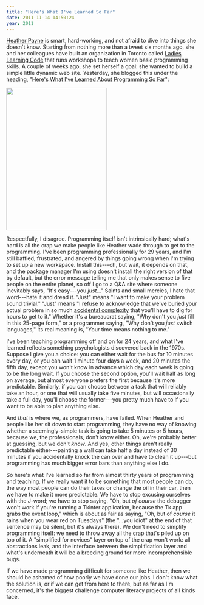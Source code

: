 ```yaml
---
title: "Here's What I've Learned So Far"
date: 2011-11-14 14:50:24
year: 2011
---
```

<a href="http://heatherpayne.ca/">Heather Payne</a> is smart, hard-working, and not afraid to dive into things she doesn't know. Starting from nothing more than a tweet six months ago, she and her colleagues have built an organization in Toronto called <a href="http://ladieslearningcode.com/">Ladies Learning Code</a> that runs workshops to teach women basic programming skills. A couple of weeks ago, she set herself a goal: she wanted to build a simple little dynamic web site. Yesterday, she blogged this under the heading, "<a href="http://heatherpayne.ca/heres-what-ive-learned-about-programming-so-far">Here's What I've Learned About Programming So Far</a>":

<img title="l" src="{{'/files/2011/11/l.jpg' | relative_url}}" alt="" width="265" height="374" />

Respectfully, I disagree. Programming itself isn't intrinsically hard; what's hard is all the crap we make people like Heather wade through to get to the programming. I've been programming professionally for 29 years, and I'm still baffled, frustrated, and angered by things going wrong when I'm trying to set up a new workspace. Install this---oh, but wait, it depends on that, and the package manager I'm using doesn't install the right version of that by default, but the error message telling me that only makes sense to five people on the entire planet, so off I go to a Q&amp;A site where someone inevitably says, "It's easy---you <em>just</em>..." Saints and small mercies, I hate that word---hate it and dread it. "Just" means "I want to make your problem sound trivial." "Just" means "I refuse to acknowledge that we've buried your actual problem in so much <a href="http://en.wikipedia.org/wiki/Accidental_complexity">accidental complexity</a> that you'll have to dig for hours to get to it." Whether it's a bureaucrat saying, "Why don't you <em>just</em> fill in this 25-page form," or a programmer saying, "Why don't you <em>just</em> switch languages," its real meaning is, "Your time means nothing to me."

I've been teaching programming off and on for 24 years, and what I've learned reflects something psychologists discovered back in the 1970s. Suppose I give you a choice: you can either wait for the bus for 10 minutes every day, or you can wait 1 minute four days a week, and 20 minutes the fifth day, except you won't know in advance which day each week is going to be the long wait.  If you choose the second option, you'll wait half as long on average, but almost everyone prefers the first because it's more predictable. Similarly, if you can choose between a task that will reliably take an hour, or one that will usually take five minutes, but will occasionally take a full day, you'll choose the former---you pretty much have to if you want to be able to plan anything else.

And <em>that</em> is where we, as programmers, have failed. When Heather and people like her sit down to start programming, they have no way of knowing whether a seemingly-simple task is going to take 5 minutes or 5 hours, because we, the professionals, don't know either. Oh, we're probably better at guessing, but we don't <em>know</em>. And yes, other things aren't really predictable either---painting a wall can take half a day instead of 30 minutes if you accidentally knock the can over and have to clean it up---but programming has much bigger error bars than anything else I do.

So here's what I've learned so far from almost thirty years of programming and teaching. If we really want it to be something that most people can do, the way most people can do their taxes or change the oil in their car, then we have to make it more predictable. We have to stop excusing ourselves with the J-word; we have to stop saying, "Oh, but <em>of course</em> the debugger won't work if you're running a Tkinter application, because the Tk app grabs the event loop," which is about as fair as saying, "Oh, but of <em>course</em> it rains when you wear red on Tuesdays" (the "...you idiot" at the end of that sentence may be silent, but it's always there). We don't need to simplify programming itself: we need to throw away all the <a href="http://ygamretuta.me/2011/05/27/install-pil-in-ubuntu-natty-python27-virtualen/">crap</a> that's piled up on top of it. A "simplified for novices" layer on top of the crap won't work: all abstractions leak, and the interface between the simplification layer and what's underneath it will be a breeding ground for more incomprehensible bugs.

If we have made programming difficult for someone like Heather, then we should be ashamed of how poorly we have done our jobs. I don't know what the solution is, or if we can get from here to there, but as far as I'm concerned, it's the biggest challenge computer literacy projects of all kinds face.
